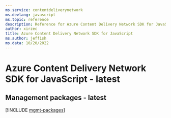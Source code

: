 ```yaml
---
ms.service: contentdeliverynetwork
ms.devlang: javascript
ms.topic: reference
description: Reference for Azure Content Delivery Network SDK for JavaScript
author: xirzec
title: Azure Content Delivery Network SDK for JavaScript
ms.author: jeffish
ms.data: 10/20/2022
---
```

# Azure Content Delivery Network SDK for JavaScript - latest

## Management packages - latest
[!INCLUDE [mgmt-packages](content-delivery-network-mgmt-index.md)]